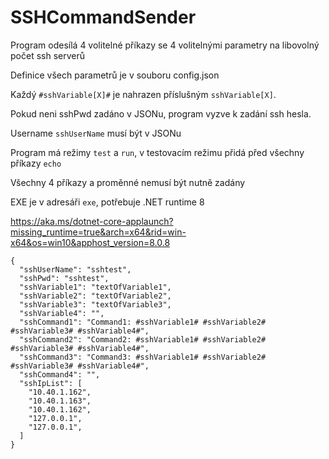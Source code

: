 # SSHCommandSender

Program odesílá 4 volitelné příkazy se 4 volitelnými parametry na libovolný počet ssh serverů

Definice všech parametrů je v souboru config.json

Každý `#sshVariable[X]#` je nahrazen příslušným `sshVariable[X]`.

Pokud neni sshPwd zadáno v JSONu, program vyzve k zadání ssh hesla. 

Username `sshUserName` musí být v JSONu

Program má režimy `test` a `run`, v testovacím režimu přidá před všechny příkazy `echo`

Všechny 4 příkazy a proměnné nemusí být nutně zadány

EXE je v adresáři `exe`, potřebuje .NET runtime 8

https://aka.ms/dotnet-core-applaunch?missing_runtime=true&arch=x64&rid=win-x64&os=win10&apphost_version=8.0.8


```
{
  "sshUserName": "sshtest",
  "sshPwd": "sshtest",
  "sshVariable1": "textOfVariable1",
  "sshVariable2": "textOfVariable2",
  "sshVariable3": "textOfVariable3",
  "sshVariable4": "",
  "sshCommand1": "Command1: #sshVariable1# #sshVariable2# #sshVariable3# #sshVariable4#",
  "sshCommand2": "Command2: #sshVariable1# #sshVariable2# #sshVariable3# #sshVariable4#",
  "sshCommand3": "Command3: #sshVariable1# #sshVariable2# #sshVariable3# #sshVariable4#",
  "sshCommand4": "",
  "sshIpList": [
    "10.40.1.162",
    "10.40.1.163",
    "10.40.1.162",
    "127.0.0.1",
    "127.0.0.1",
  ]
}
```
